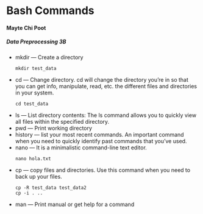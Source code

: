 # Bash Commands 
#### Mayte Chi Poot 
##### Data Preprocessing 3B
* mkdir — Create a directory
    ``` 
    mkdir test_data
* cd — Change directory. cd will change the directory you’re in so that you can get info, manipulate, read, etc. the different files and directories in your system.
    ```  
    cd test_data
* ls — List directory contents: The ls command allows you to quickly view all files within the specified directory.
* pwd — Print working directory
* history — list your most recent commands. An important command when you need to quickly identify past commands that you’ve used.
* nano — It is a minimalistic command-line text editor.
    ``` 
    nano hola.txt
* cp — copy files and directories. Use this command when you need to back up your files.
    ```
    cp -R test_data test_data2
    cp -i . ..
* man — Print manual or get help for a command

